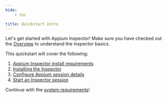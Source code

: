```yaml
---
hide:
    - toc

title: Quickstart Intro
---
```


Let's get started with Appium Inspector! Make sure you have checked out the
[Overview](../overview.md) to understand the Inspector basics.

This quickstart will cover the following:

1. [Appium Inspector install requirements](./requirements.md)
2. [Installing the Inspector](./installation.md)
3. [Configure Appium session details](./starting-a-session.md)
4. [Start an Inspector session](./starting-a-session.md#launching-the-session)

Continue with the [system requirements](./requirements.md)!
